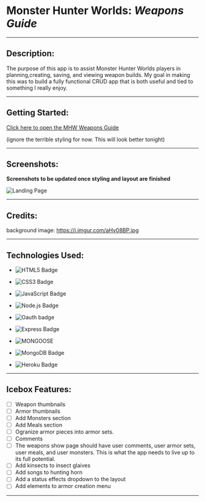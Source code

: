 # **Monster Hunter Worlds:**   *Weapons Guide*

--- 
## **Description:**
 The purpose of this app is to assist Monster Hunter Worlds players in planning,creating, saving, and viewing weapon builds. My goal in making this was to build a fully functional CRUD app that is both useful and tied to something I really enjoy. 

---

## **Getting Started:**

[Click here to open the MHW Weapons Guide](https://mhw-weapons-guide.herokuapp.com/)



(ignore the terrible styling for now. This will look better tonight)

---

## **Screenshots:**
**Screenshots to be updated once styling and layout are finished**

![Landing Page](
https://i.imgur.com/AfRefsZ.pngg)



---

## **Credits:** 
 background image: https://i.imgur.com/aHv08BP.jpg

---
## **Technologies Used:**
- ![HTML5 Badge](https://img.shields.io/badge/HTML5-E34F26?logo=html5&logoColor=fff&style=flat-square)

- ![CSS3 Badge](https://img.shields.io/badge/CSS3-1572B6?logo=css3&logoColor=fff&style=flat-square)

- ![JavaScript Badge](https://img.shields.io/badge/JavaScript-F7DF1E?logo=javascript&logoColor=000&style=flat-square)

- ![Node.js Badge](https://img.shields.io/badge/Node.js-393?logo=nodedotjs&logoColor=fff&style=flat-square)

-  ![Oauth badge](https://img.shields.io/badge/-Google%20Oauth-white?style=flat-square)

- ![Express Badge](https://img.shields.io/badge/Express.js-404D59?style=flat-square)

- ![MONGOOSE](https://img.shields.io/badge/-Mongoose-inactive?logo=MongoDB&logoColor=white&style=flat-square)

- ![MongoDB Badge](https://img.shields.io/badge/MongoDB-47A248?logo=mongodb&logoColor=fff&style=flat-square)

- ![Heroku Badge](https://img.shields.io/badge/Heroku-430098?logo=heroku&logoColor=fff&style=flat-square)

---
## **Icebox Features:**
- [ ] Weapon thumbnails
- [ ] Armor thumbnails
- [ ] Add Monsters section
- [ ] Add Meals section
- [ ] Ogranize armor pieces into armor sets.
- [ ] Comments
- [ ] The weapons show page should have user comments, user armor sets, user meals, and user monsters. This is what the app needs to live up to its full potential. 
- [ ] Add kinsects to insect glaives
- [ ] Add songs to hunting horn
- [ ] Add a status effects dropdown to the layout
- [ ] Add elements to armor creation menu
  
---